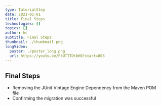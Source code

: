 ```yaml
---
type: TutorialStep
date: 2021-01-01
title: Final Steps
technologies: []
topics: []
author: hs
subtitle: Final Steps
thumbnail: ./thumbnail.png
longVideo:
  poster: ./poster_long.png
  url: https://youtu.be/F8UTTTDtbH0?start=808
---
```


## Final Steps
- Removing the JUnit Vintage Engine Dependency from the Maven POM file
- Confirming the migration was successful